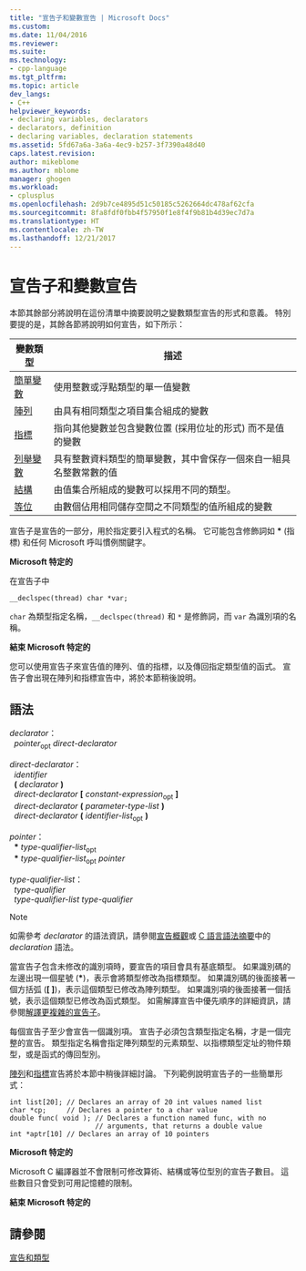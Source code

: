 ```yaml
---
title: "宣告子和變數宣告 | Microsoft Docs"
ms.custom: 
ms.date: 11/04/2016
ms.reviewer: 
ms.suite: 
ms.technology:
- cpp-language
ms.tgt_pltfrm: 
ms.topic: article
dev_langs:
- C++
helpviewer_keywords:
- declaring variables, declarators
- declarators, definition
- declaring variables, declaration statements
ms.assetid: 5fd67a6a-3a6a-4ec9-b257-3f7390a48d40
caps.latest.revision: 
author: mikeblome
ms.author: mblome
manager: ghogen
ms.workload:
- cplusplus
ms.openlocfilehash: 2d9b7ce4895d51c50185c5262664dc478af62cfa
ms.sourcegitcommit: 8fa8fdf0fbb4f57950f1e8f4f9b81b4d39ec7d7a
ms.translationtype: HT
ms.contentlocale: zh-TW
ms.lasthandoff: 12/21/2017
---
```

# <a name="declarators-and-variable-declarations"></a>宣告子和變數宣告
本節其餘部分將說明在這份清單中摘要說明之變數類型宣告的形式和意義。 特別要提的是，其餘各節將說明如何宣告，如下所示：  
  
|變數類型|描述|  
|----------------------|-----------------|  
|[簡單變數](../c-language/simple-variable-declarations.md)|使用整數或浮點類型的單一值變數|  
|[陣列](../c-language/array-declarations.md)|由具有相同類型之項目集合組成的變數|  
|[指標](../c-language/pointer-declarations.md)|指向其他變數並包含變數位置 (採用位址的形式) 而不是值的變數|  
|[列舉變數](../c-language/c-enumeration-declarations.md)|具有整數資料類型的簡單變數，其中會保存一個來自一組具名整數常數的值|  
|[結構](../c-language/structure-declarations.md)|由值集合所組成的變數可以採用不同的類型。|  
|[等位](../c-language/union-declarations.md)|由數個佔用相同儲存空間之不同類型的值所組成的變數|  
  
 宣告子是宣告的一部分，用於指定要引入程式的名稱。 它可能包含修飾詞如 **\*** (指標) 和任何 Microsoft 呼叫慣例關鍵字。  
  
 **Microsoft 特定的**  
  
 在宣告子中  
  
```  
__declspec(thread) char *var;  
```  
  
 `char` 為類型指定名稱，`__declspec(thread)` 和 `*` 是修飾詞，而 `var` 為識別項的名稱。  
  
 **結束 Microsoft 特定的**  
  
 您可以使用宣告子來宣告值的陣列、值的指標，以及傳回指定類型值的函式。 宣告子會出現在陣列和指標宣告中，將於本節稍後說明。  
  
## <a name="syntax"></a>語法  
 *declarator*：  
 &nbsp;&nbsp;*pointer*<sub>opt</sub> *direct-declarator*  
  
 *direct-declarator*：  
 &nbsp;&nbsp;*identifier*  
 &nbsp;&nbsp;**(**  *declarator*  **)**  
 &nbsp;&nbsp;*direct-declarator*  **[**  *constant-expression*<sub>opt</sub> **]**  
 &nbsp;&nbsp;*direct-declarator*  **(**  *parameter-type-list*  **)**  
 &nbsp;&nbsp;*direct-declarator*  **(**  *identifier-list*<sub>opt</sub> **)**  
  
 *pointer*：  
 &nbsp;&nbsp;**\*** *type-qualifier-list*<sub>opt</sub>  
 &nbsp;&nbsp;**\*** *type-qualifier-list*<sub>opt</sub> *pointer*  
  
 *type-qualifier-list*：  
 &nbsp;&nbsp;*type-qualifier*  
 &nbsp;&nbsp;*type-qualifier-list type-qualifier*  
  
> [!NOTE]
>  如需參考 *declarator* 的語法資訊，請參閱[宣告概觀](../c-language/overview-of-declarations.md)或 [C 語言語法摘要](../c-language/c-language-syntax-summary.md)中的 *declaration* 語法。  
  
 當宣告子包含未修改的識別項時，要宣告的項目會具有基底類型。 如果識別碼的左邊出現一個星號 (**\***)，表示會將類型修改為指標類型。 如果識別碼的後面接著一個方括弧 (**[ ]**)，表示這個類型已修改為陣列類型。 如果識別項的後面接著一個括號，表示這個類型已修改為函式類型。 如需解譯宣告中優先順序的詳細資訊，請參閱[解譯更複雜的宣告子](../c-language/interpreting-more-complex-declarators.md)。  
  
 每個宣告子至少會宣告一個識別項。 宣告子必須包含類型指定名稱，才是一個完整的宣告。 類型指定名稱會指定陣列類型的元素類型、以指標類型定址的物件類型，或是函式的傳回型別。  
  
 [陣列](../c-language/array-declarations.md)和[指標](../c-language/pointer-declarations.md)宣告將於本節中稍後詳細討論。 下列範例說明宣告子的一些簡單形式：  
  
```  
int list[20]; // Declares an array of 20 int values named list  
char *cp;     // Declares a pointer to a char value  
double func( void ); // Declares a function named func, with no   
                     // arguments, that returns a double value  
int *aptr[10] // Declares an array of 10 pointers  
```  
  
 **Microsoft 特定的**  
  
 Microsoft C 編譯器並不會限制可修改算術、結構或等位型別的宣告子數目。 這些數目只會受到可用記憶體的限制。  
  
 **結束 Microsoft 特定的**  
  
## <a name="see-also"></a>請參閱  
 [宣告和類型](../c-language/declarations-and-types.md)